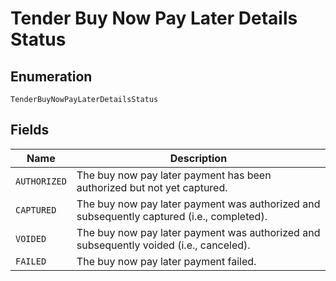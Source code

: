 <!-- Optimized: 2025-10-06 -->
<!-- RPM: 1.6.2.1.1.6.2.1_tender-buy-now-pay-later-details-status_20251006 -->
<!-- Session: E2E RPM DNA Application -->
<!-- AOM: RND (Reggie & Dro) -->
<!-- COI: TECHNOLOGY -->
<!-- RPM: HIGH -->
<!-- ACTION: BUILD -->

# Tender Buy Now Pay Later Details Status

## Enumeration

`TenderBuyNowPayLaterDetailsStatus`

## Fields

| Name | Description |
|  --- | --- |
| `AUTHORIZED` | The buy now pay later payment has been authorized but not yet captured. |
| `CAPTURED` | The buy now pay later payment was authorized and subsequently captured (i.e., completed). |
| `VOIDED` | The buy now pay later payment was authorized and subsequently voided (i.e., canceled). |
| `FAILED` | The buy now pay later payment failed. |
